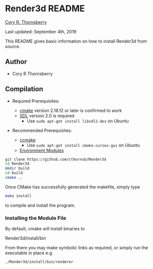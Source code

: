 # Render3d README

[Cory R. Thornsberry](https://github.com/cthornsb)

Last updated: September 4th, 2019

This README gives basic information on how to install Render3d from source.

## Author

- Cory R Thornsberry

## Compilation

- Required Prerequisites:
	- [cmake](https://cmake.org/) version 2.18.12 or later is confirmed to work
	- [SDL](https://www.libsdl.org/download-2.0.php) version 2.0 is required
		- Use `sudo apt-get install libsdl2-dev` on Ubuntu

- Recommended Prerequisites:
	- [ccmake](https://cmake.org/cmake/help/latest/manual/ccmake.1.html)
		- Use `sudo apt-get install cmake-curses-gui` on Ubuntu
	- [Environment Modules](http://modules.sourceforge.net/)
	
```bash
git clone https://github.com/cthornsb/Render3d
cd Render3d
mkdir build
cd build
cmake ..
```

Once CMake has successfully generated the makefile,
simply type


```bash
make install
```

to compile and install the program.

### Installing the Module File

By default, cmake will install binaries to

Render3d/install/bin

From there you may make symbolic links as required, or simply run
the executable in place e.g.

```bash
./Render3d/install/bin/renderer
```
